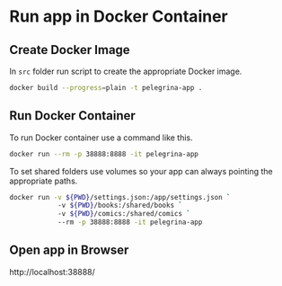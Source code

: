 # Run app in Docker Container

## Create Docker Image

In `src` folder run script to create the appropriate Docker image.

```bash
docker build --progress=plain -t pelegrina-app .
```

## Run Docker Container

To run Docker container use a command like this.

```bash
docker run --rm -p 38888:8888 -it pelegrina-app
```

To set shared folders use volumes so your app can always pointing the appropriate paths.

```bash
docker run -v ${PWD}/settings.json:/app/settings.json `
            -v ${PWD}/books:/shared/books `
            -v ${PWD}/comics:/shared/comics `
            --rm -p 38888:8888 -it pelegrina-app
```

## Open app in Browser

http://localhost:38888/
